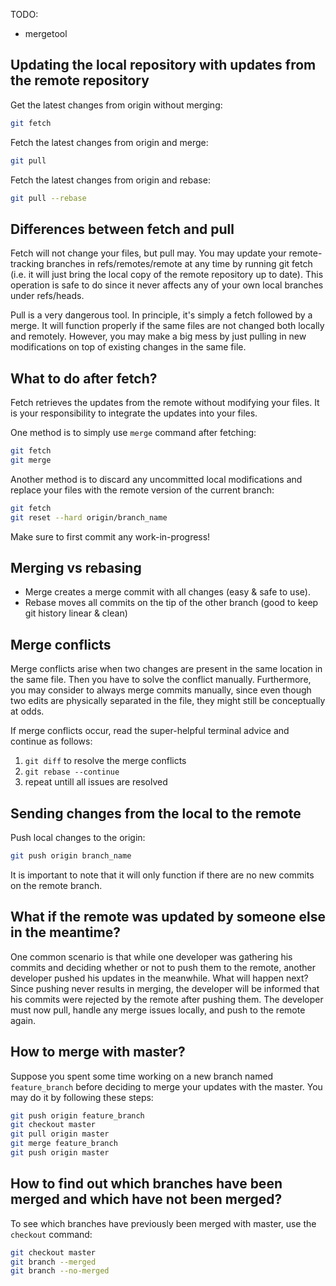 TODO: 
- mergetool

## Updating the local repository with updates from the remote repository

Get the latest changes from origin without merging:

```bash
git fetch
```

Fetch the latest changes from origin and merge:

```bash
git pull
```

Fetch the latest changes from origin and rebase: 

```bash
git pull --rebase
```

## Differences between fetch and pull

Fetch will not change your files, but pull may.
You may update your remote-tracking branches in refs/remotes/remote at any time by running git fetch (i.e. it will just bring the local copy of the remote repository up to date).
This operation is safe to do since it never affects any of your own local branches under refs/heads.


Pull is a very dangerous tool.
In principle, it's simply a fetch followed by a merge.
It will function properly if the same files are not changed both locally and remotely.
However, you may make a big mess by just pulling in new modifications on top of existing changes in the same file. 

## What to do after fetch?

Fetch retrieves the updates from the remote without modifying your files. It is your responsibility to integrate the updates into your files.

One method is to simply use <code>merge</code> command after fetching:

```bash
git fetch
git merge
```
  
Another method is to discard any uncommitted local modifications and replace your files with the remote version of the current branch: 

```bash
git fetch
git reset --hard origin/branch_name 
```

Make sure to first commit any work-in-progress! 

## Merging vs rebasing

* Merge creates a merge commit with all changes (easy & safe to use).
* Rebase moves all commits on the tip of the other branch (good to keep git history linear & clean)

## Merge conflicts

Merge conflicts arise when two changes are present in the same location in the same file. Then you have to solve the conflict manually.
Furthermore, you may consider to always merge commits manually, since even though two edits are physically separated in the file, they might still be conceptually at odds.

If merge conflicts occur, read the super-helpful terminal advice and continue as follows: 

1. <code>git diff</code> to resolve the merge conflicts
2. <code>git rebase --continue</code>
3. repeat untill all issues are resolved 

## Sending changes from the local to the remote

Push local changes to the origin:

```bash
git push origin branch_name
```
  
It is important to note that it will only function if there are no new commits on the remote branch.
  
## What if the remote was updated by someone else in the meantime?
  
One common scenario is that while one developer was gathering his commits and deciding whether or not to push them to the remote, another developer pushed his updates in the meanwhile.
What will happen next? Since pushing never results in merging, the developer will be informed that his commits were rejected by the remote after pushing them.
The developer must now pull, handle any merge issues locally, and push to the remote again. 

## How to merge with master?
Suppose you spent some time working on a new branch named <code>feature_branch</code> before deciding to merge your updates with the master.
You may do it by following these steps: 

```bash
git push origin feature_branch
git checkout master
git pull origin master
git merge feature_branch
git push origin master
```

## How to find out which branches have been merged and which have not been merged?

To see which branches have previously been merged with master, use the <code>checkout</code> command: 

```bash
git checkout master 
git branch --merged
git branch --no-merged
```
